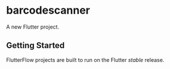 # barcodescanner

A new Flutter project.

## Getting Started

FlutterFlow projects are built to run on the Flutter _stable_ release.
